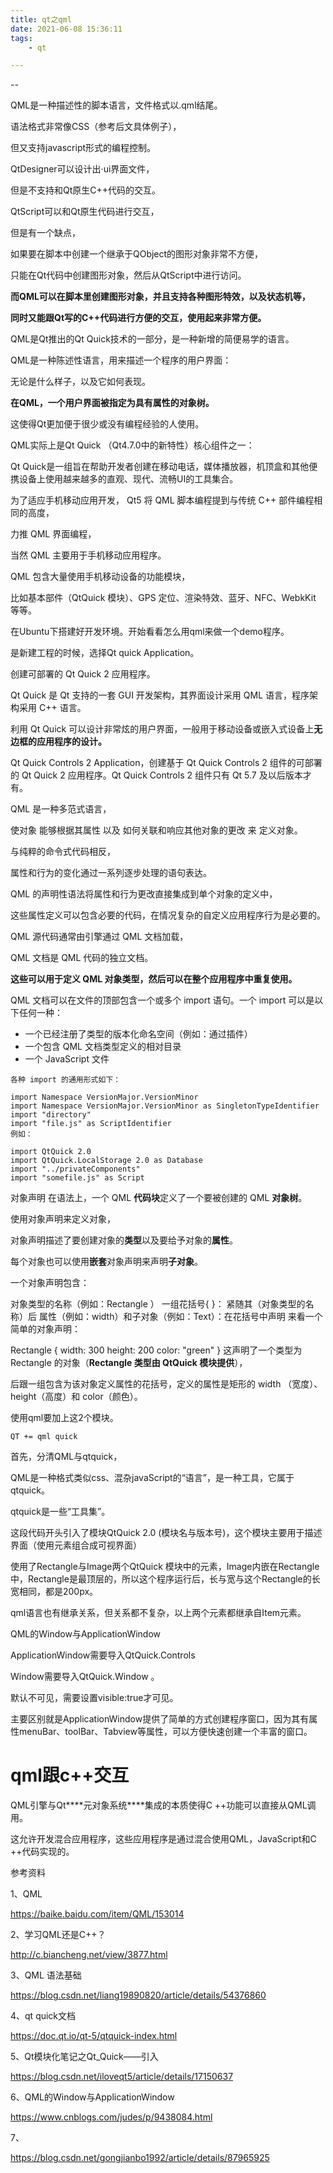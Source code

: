 ```yaml
---
title: qt之qml
date: 2021-06-08 15:36:11
tags:
	- qt

---
```


--

QML是一种描述性的脚本语言，文件格式以.qml结尾。

语法格式非常像CSS（参考后文具体例子），

但又支持javascript形式的编程控制。

QtDesigner可以设计出·ui界面文件，

但是不支持和Qt原生C++代码的交互。

QtScript可以和Qt原生代码进行交互，

但是有一个缺点，

如果要在脚本中创建一个继承于QObject的图形对象非常不方便，

只能在Qt代码中创建图形对象，然后从QtScript中进行访问。



**而QML可以在脚本里创建图形对象，并且支持各种图形特效，以及状态机等，**

**同时又能跟Qt写的C++代码进行方便的交互，使用起来非常方便。**



QML是Qt推出的Qt Quick技术的一部分，是一种新增的简便易学的语言。

QML是一种陈述性语言，用来描述一个程序的用户界面：

无论是什么样子，以及它如何表现。

**在QML，一个用户界面被指定为具有属性的对象树。**

 这使得Qt更加便于很少或没有编程经验的人使用。



QML实际上是Qt Quick （Qt4.7.0中的新特性）核心组件之一：

Qt Quick是一组旨在帮助开发者创建在移动电话，媒体播放器，机顶盒和其他便携设备上使用越来越多的直观、现代、流畅UI的工具集合。



为了适应手机移动应用开发， Qt5 将 QML 脚本编程提到与传统 C++ 部件编程相同的高度，

力推 QML 界面编程，

当然 QML 主要用于手机移动应用程序。 

QML 包含大量使用手机移动设备的功能模块，

比如基本部件（QtQuick 模块）、GPS 定位、渲染特效、蓝牙、NFC、WebkKit 等等。



在Ubuntu下搭建好开发环境。开始看看怎么用qml来做一个demo程序。

是新建工程的时候，选择Qt quick Application。

创建可部署的 Qt Quick 2 应用程序。

Qt Quick 是 Qt 支持的一套 GUI 开发架构，其界面设计采用 QML 语言，程序架构采用 C++ 语言。

利用 Qt Quick 可以设计非常炫的用户界面，一般用于移动设备或嵌入式设备上**无边框的应用程序的设计。**

Qt Quick Controls 2 Application，创建基于 Qt Quick Controls 2 组件的可部署的 Qt Quick 2 应用程序。Qt Quick Controls 2 组件只有 Qt 5.7 及以后版本才有。



QML 是一种多范式语言，

使对象   能够根据其属性  以及  如何关联和响应其他对象的更改  来   定义对象。

与纯粹的命令式代码相反，

属性和行为的变化通过一系列逐步处理的语句表达。

QML 的声明性语法将属性和行为更改直接集成到单个对象的定义中，

这些属性定义可以包含必要的代码，在情况复杂的自定义应用程序行为是必要的。



QML 源代码通常由引擎通过 QML 文档加载，

QML 文档是 QML 代码的独立文档。

**这些可以用于定义 QML 对象类型，然后可以在整个应用程序中重复使用。**

QML 文档可以在文件的顶部包含一个或多个 import 语句。一个 import 可以是以下任何一种：

- 一个已经注册了类型的版本化命名空间（例如：通过插件）
- 一个包含 QML 文档类型定义的相对目录
- 一个 JavaScript 文件

```
各种 import 的通用形式如下：

import Namespace VersionMajor.VersionMinor
import Namespace VersionMajor.VersionMinor as SingletonTypeIdentifier
import "directory"
import "file.js" as ScriptIdentifier
例如：

import QtQuick 2.0
import QtQuick.LocalStorage 2.0 as Database
import "../privateComponents"
import "somefile.js" as Script

```



对象声明
在语法上，一个 QML **代码块**定义了一个要被创建的 QML **对象树**。

使用对象声明来定义对象，

对象声明描述了要创建对象的**类型**以及要给予对象的**属性**。

每个对象也可以使用**嵌套**对象声明来声明**子对象**。

一个对象声明包含：

对象类型的名称（例如：Rectangle ）
一组花括号{ }： 紧随其（对象类型的名称）后
属性（例如：width）和子对象（例如：Text）：在花括号中声明
来看一个简单的对象声明：

Rectangle {
    width: 300
    height: 200
    color: "green"
}
这声明了一个类型为 Rectangle 的对象（**Rectangle 类型由 QtQuick 模块提供**），

后跟一组包含为该对象定义属性的花括号，定义的属性是矩形的 width （宽度）、height（高度）和 color（颜色）。



使用qml要加上这2个模块。

```
QT += qml quick
```



首先，分清QML与qtquick， 

QML是一种格式类似css、混杂javaScript的“语言”，是一种工具，它属于qtquick。

qtquick是一些“工具集”。



这段代码开头引入了模块QtQuick 2.0 (模块名与版本号)，这个模块主要用于描述界面（使用元素组合成可视界面）

使用了Rectangle与Image两个QtQuick 模块中的元素，Image内嵌在Rectangle中，Rectangle是最顶层的，所以这个程序运行后，长与宽与这个Rectangle的长宽相同，都是200px。

qml语言也有继承关系，但关系都不复杂，以上两个元素都继承自Item元素。



QML的Window与ApplicationWindow

ApplicationWindow需要导入QtQuick.Controls 

Window需要导入QtQuick.Window 。 

默认不可见，需要设置visible:true才可见。 

主要区别就是ApplicationWindow提供了简单的方式创建程序窗口，因为其有属性menuBar、toolBar、Tabview等属性，可以方便快速创建一个丰富的窗口。



# qml跟c++交互

QML引擎与Qt***\*元对象系统\****集成的本质使得C ++功能可以直接从QML调用。

这允许开发混合应用程序，这些应用程序是通过混合使用QML，JavaScript和C ++代码实现的。



参考资料

1、QML

https://baike.baidu.com/item/QML/153014

2、学习QML还是C++？

http://c.biancheng.net/view/3877.html

3、QML 语法基础

https://blog.csdn.net/liang19890820/article/details/54376860

4、qt quick文档

https://doc.qt.io/qt-5/qtquick-index.html

5、Qt模块化笔记之Qt_Quick——引入

https://blog.csdn.net/iloveqt5/article/details/17150637

6、QML的Window与ApplicationWindow

https://www.cnblogs.com/judes/p/9438084.html

7、

https://blog.csdn.net/gongjianbo1992/article/details/87965925